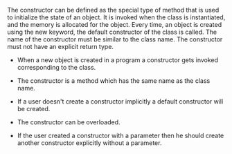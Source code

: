 The constructor can be defined as the special type of method that is
used to initialize the state of an object. It is invoked when the class
is instantiated, and the memory is allocated for the object. Every time,
an object is created using the new keyword, the default constructor of
the class is called. The name of the constructor must be similar to the
class name. The constructor must not have an explicit return type.

-   When a new object is created in a program a constructor gets invoked
corresponding to the class.

-   The constructor is a method which has the same name as the class
name.

-   If a user doesn't create a constructor implicitly a default
constructor will be created.

-   The constructor can be overloaded.

-   If the user created a constructor with a parameter then he should
create another constructor explicitly without a parameter.